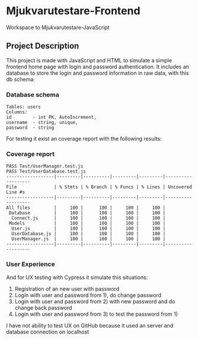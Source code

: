 # Mjukvarutestare-Frontend
Workspace to Mjukvarutestare-JavaScript
## Project Description
This project is made with JavaScript and HTML to simulate a simple frontend home page with login and password authentication.
It includes an database to store the login and password information in raw data, with this db schema:
### Database schema
```text
Tables: users
Columns:
id        - int PK, AutoIncrement,
username  - string, unique,
password  - string
```

For testing it exist an coverage report with the following results:
### Coverage report
```text
PASS Test/UserManager.test.js
PASS Test/UserDatabase.test.js
------------------|---------|----------|---------|---------|-------------------
File              | % Stmts | % Branch | % Funcs | % Lines | Uncovered Line #s 
------------------|---------|----------|---------|---------|-------------------
All files         |     100 |      100 |     100 |     100 |                   
 Database         |     100 |      100 |     100 |     100 |                   
  Connect.js      |     100 |      100 |     100 |     100 |                   
 Models           |     100 |      100 |     100 |     100 |                   
  User.js         |     100 |      100 |     100 |     100 |                   
  UserDatabase.js |     100 |      100 |     100 |     100 |                   
  UserManager.js  |     100 |      100 |     100 |     100 |                   
------------------|---------|----------|---------|---------|-------------------
```
### User Experience
And for UX testing with Cypress it simulate this situations:
1) Registration of an new user with password
2) Login with user and password from 1), do change password
3) Login with user and password from 2) with new password and do change back password
4) Login with user and password from 3) to test the password from 1)

I have not ability to test UX on GitHub because it used an server and database connection on localhost
